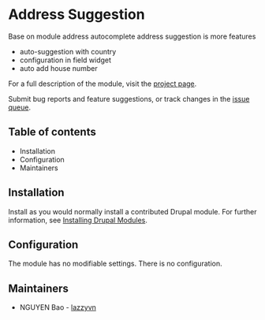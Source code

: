 # Address Suggestion

Base on module address autocomplete address suggestion is more features
- auto-suggestion with country
- configuration in field widget
- auto add house number

For a full description of the module, visit the
[project page](https://www.drupal.org/project/address_suggestion).

Submit bug reports and feature suggestions, or track changes in the
[issue queue](https://www.drupal.org/project/issues/address_suggestion).


## Table of contents

- Installation
- Configuration
- Maintainers

## Installation

Install as you would normally install a contributed Drupal module. For further
information, see
[Installing Drupal Modules](https://www.drupal.org/docs/extending-drupal/installing-drupal-modules).


## Configuration

The module has no modifiable settings. There is no configuration.


## Maintainers

- NGUYEN Bao - [lazzyvn](https://www.drupal.org/u/lazzyvn)
